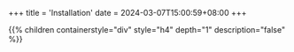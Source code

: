 +++
title = 'Installation'
date = 2024-03-07T15:00:59+08:00
+++

{{% children containerstyle="div" style="h4" depth="1" description="false" %}}